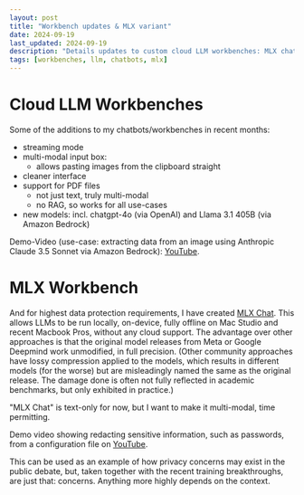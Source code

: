 ```yaml
---
layout: post
title: "Workbench updates & MLX variant"
date: 2024-09-19
last_updated: 2024-09-19
description: "Details updates to custom cloud LLM workbenches: MLX chatbot variant support, workbench feature enhancements, plugin integration, and performance optimizations."
tags: [workbenches, llm, chatbots, mlx]
---
```


# Cloud LLM Workbenches
Some of the additions to my chatbots/workbenches in recent months:
* streaming mode
* multi-modal input box:
    * allows pasting images from the clipboard straight
* cleaner interface
* support for PDF files
    * not just text, truly multi-modal
    * no RAG, so works for all use-cases
* new models: incl. chatgpt-4o (via OpenAI) and Llama 3.1 405B (via Amazon Bedrock)

Demo-Video (use-case: extracting data from an image using Anthropic Claude 3.5 Sonnet via Amazon Bedrock): [YouTube](https://youtube.com/shorts/OH4RGcOzxrw?feature=share).

# MLX Workbench
And for highest data protection requirements, I have created [MLX Chat](https://github.com/ndurner/mlx_chat). This allows LLMs to be run locally, on-device, fully offline on Mac Studio and recent Macbook Pros, without any cloud support. The advantage over other approaches is that the original model releases from Meta or Google Deepmind work unmodified, in full precision. (Other community approaches have lossy compression applied to the models, which results in different models (for the worse) but are misleadingly named the same as the original release. The damage done is often not fully reflected in academic benchmarks, but only exhibited in practice.)

"MLX Chat" is text-only for now, but I want to make it multi-modal, time permitting.

Demo video showing redacting sensitive information, such as passwords, from a configuration file on [YouTube](https://youtu.be/Nu7Rf2mMWXk).

This can be used as an example of how privacy concerns may exist in the public debate, but, taken together with the recent training breakthroughs, are just that: concerns. Anything more highly depends on the context.